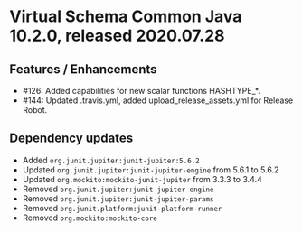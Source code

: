 # Virtual Schema Common Java 10.2.0, released 2020.07.28

## Features / Enhancements

* #126: Added capabilities for new scalar functions HASHTYPE_*. 
* #144: Updated .travis.yml, added upload_release_assets.yml for Release Robot.

## Dependency updates

* Added `org.junit.jupiter:junit-jupiter:5.6.2`
* Updated `org.junit.jupiter:junit-jupiter-engine` from 5.6.1 to 5.6.2
* Updated `org.mockito:mockito-junit-jupiter` from 3.3.3 to 3.4.4
* Removed `org.junit.jupiter:junit-jupiter-engine`
* Removed `org.junit.jupiter:junit-jupiter-params`
* Removed `org.junit.platform:junit-platform-runner`
* Removed `org.mockito:mockito-core`